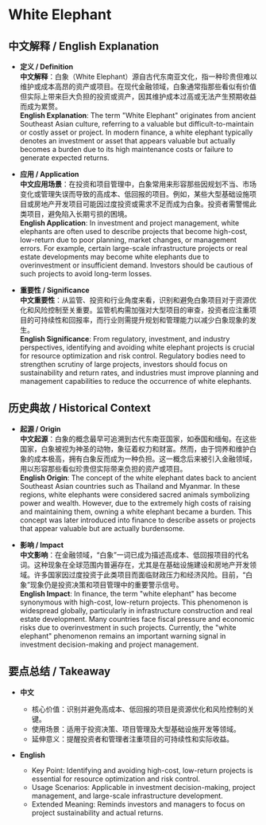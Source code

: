 # White Elephant

## 中文解释 / English Explanation

* **定义 / Definition**  
  **中文解释**：白象（White Elephant）源自古代东南亚文化，指一种珍贵但难以维护或成本高昂的资产或项目。在现代金融领域，白象通常指那些看似有价值但实际上带来巨大负担的投资或资产，因其维护成本过高或无法产生预期收益而成为累赘。  
  **English Explanation**: The term "White Elephant" originates from ancient Southeast Asian culture, referring to a valuable but difficult-to-maintain or costly asset or project. In modern finance, a white elephant typically denotes an investment or asset that appears valuable but actually becomes a burden due to its high maintenance costs or failure to generate expected returns.

* **应用 / Application**  
  **中文应用场景**：在投资和项目管理中，白象常用来形容那些因规划不当、市场变化或管理失误而导致的高成本、低回报的项目。例如，某些大型基础设施项目或房地产开发项目可能因过度投资或需求不足而成为白象。投资者需警惕此类项目，避免陷入长期亏损的困境。  
  **English Application**: In investment and project management, white elephants are often used to describe projects that become high-cost, low-return due to poor planning, market changes, or management errors. For example, certain large-scale infrastructure projects or real estate developments may become white elephants due to overinvestment or insufficient demand. Investors should be cautious of such projects to avoid long-term losses.

* **重要性 / Significance**  
  **中文重要性**：从监管、投资和行业角度来看，识别和避免白象项目对于资源优化和风险控制至关重要。监管机构需加强对大型项目的审查，投资者应注重项目的可持续性和回报率，而行业则需提升规划和管理能力以减少白象现象的发生。  
  **English Significance**: From regulatory, investment, and industry perspectives, identifying and avoiding white elephant projects is crucial for resource optimization and risk control. Regulatory bodies need to strengthen scrutiny of large projects, investors should focus on sustainability and return rates, and industries must improve planning and management capabilities to reduce the occurrence of white elephants.

## 历史典故 / Historical Context

* **起源 / Origin**  
  **中文起源**：白象的概念最早可追溯到古代东南亚国家，如泰国和缅甸。在这些国家，白象被视为神圣的动物，象征着权力和财富。然而，由于饲养和维护白象的成本极高，拥有白象反而成为一种负担。这一概念后来被引入金融领域，用以形容那些看似珍贵但实际带来负担的资产或项目。  
  **English Origin**: The concept of the white elephant dates back to ancient Southeast Asian countries such as Thailand and Myanmar. In these regions, white elephants were considered sacred animals symbolizing power and wealth. However, due to the extremely high costs of raising and maintaining them, owning a white elephant became a burden. This concept was later introduced into finance to describe assets or projects that appear valuable but are actually burdensome.

* **影响 / Impact**  
  **中文影响**：在金融领域，“白象”一词已成为描述高成本、低回报项目的代名词。这种现象在全球范围内普遍存在，尤其是在基础设施建设和房地产开发领域。许多国家因过度投资于此类项目而面临财政压力和经济风险。目前，“白象”现象仍是投资决策和项目管理中的重要警示信号。  
  **English Impact**: In finance, the term "white elephant" has become synonymous with high-cost, low-return projects. This phenomenon is widespread globally, particularly in infrastructure construction and real estate development. Many countries face fiscal pressure and economic risks due to overinvestment in such projects. Currently, the "white elephant" phenomenon remains an important warning signal in investment decision-making and project management.

## 要点总结 / Takeaway

* **中文**  
  - 核心价值：识别并避免高成本、低回报的项目是资源优化和风险控制的关键。  
  - 使用场景：适用于投资决策、项目管理及大型基础设施开发等领域。  
  - 延伸意义：提醒投资者和管理者注重项目的可持续性和实际收益。

* **English**  
  - Key Point: Identifying and avoiding high-cost, low-return projects is essential for resource optimization and risk control.  
  - Usage Scenarios: Applicable in investment decision-making, project management, and large-scale infrastructure development.  
  - Extended Meaning: Reminds investors and managers to focus on project sustainability and actual returns.